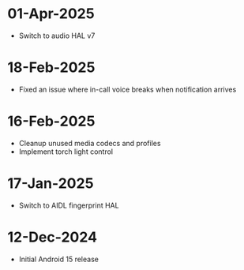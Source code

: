 # 01-Apr-2025
- Switch to audio HAL v7

# 18-Feb-2025
- Fixed an issue where in-call voice breaks when notification arrives

# 16-Feb-2025
- Cleanup unused media codecs and profiles
- Implement torch light control

# 17-Jan-2025
- Switch to AIDL fingerprint HAL

# 12-Dec-2024
- Initial Android 15 release
